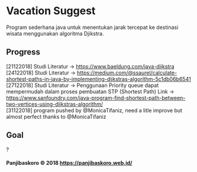 # Vacation Suggest

Program sederhana java untuk menentukan jarak tercepat ke destinasi wisata menggunakan algoritma Djikstra.

## Progress

[21122018]
Studi Literatur -> https://www.baeldung.com/java-dijkstra<br/>
[24122018]
Studi Literatur -> https://medium.com/@ssaurel/calculate-shortest-paths-in-java-by-implementing-dijkstras-algorithm-5c1db06b6541</br>
[27122018]
Studi Literatur -> Penggunaan Priority queue dapat mempermudah dalam proses pembuatan STP (Shortest Path)
Link -> https://www.sanfoundry.com/java-program-find-shortest-path-between-two-vertices-using-dijkstras-algorithm/<br/>
[31122018]
program pushed by @MonicaTifaniz, need a litle improve but almost perfect thanks to @MonicaTifaniz

## Goal

?

#### Panjibaskoro &copy; 2018 https://panjibaskoro.web.id/
